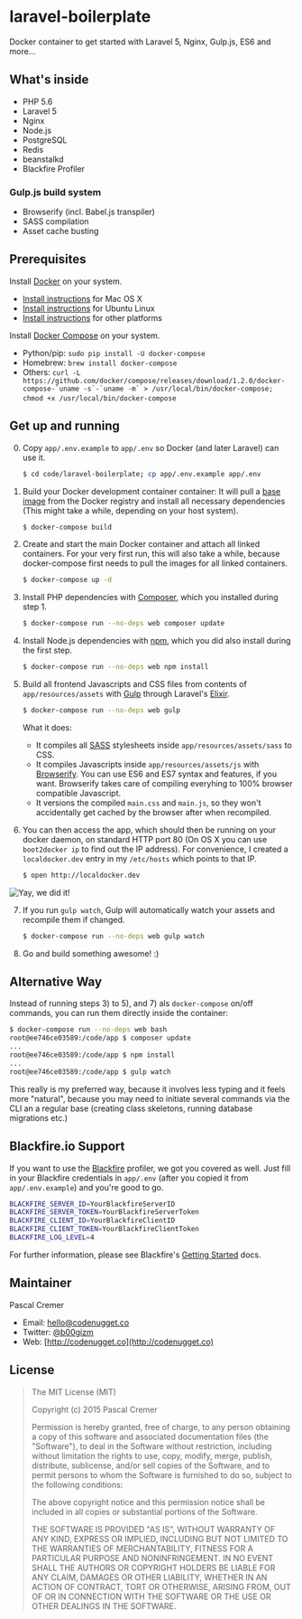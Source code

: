 # laravel-boilerplate
Docker container to get started with Laravel 5, Nginx, Gulp.js, ES6 and more...

## What's inside

* PHP 5.6
* Laravel 5
* Nginx
* Node.js
* PostgreSQL
* Redis
* beanstalkd
* Blackfire Profiler

### Gulp.js build system

* Browserify (incl. Babel.js transpiler)
* SASS compilation
* Asset cache busting

## Prerequisites

Install [Docker](https://www.docker.com/) on your system.

* [Install instructions](https://docs.docker.com/installation/mac/) for Mac OS X
* [Install instructions](https://docs.docker.com/installation/ubuntulinux/) for Ubuntu Linux
* [Install instructions](https://docs.docker.com/installation/) for other platforms

Install [Docker Compose](http://docs.docker.com/compose/) on your system.

* Python/pip: `sudo pip install -U docker-compose`
* Homebrew: `brew install docker-compose`
* Others: ``curl -L https://github.com/docker/compose/releases/download/1.2.0/docker-compose-`uname -s`-`uname -m` > /usr/local/bin/docker-compose; chmod +x /usr/local/bin/docker-compose`` 

## Get up and running

0. Copy `app/.env.example` to `app/.env` so Docker (and later Laravel) can use it.

    ```bash
    $ cd code/laravel-boilerplate; cp app/.env.example app/.env
    ```

1. Build your Docker development container container: It will pull a [base image](https://registry.hub.docker.com/_/ubuntu/) from the Docker registry and install all necessary dependencies (This might take a while, depending on your host system).

    ```bash
    $ docker-compose build
    ```

2. Create and start the main Docker container and attach all linked containers. For your very first run, this will also take a while, because docker-compose first needs to pull the images for all linked containers.

    ```bash
    $ docker-compose up -d
    ```

3. Install PHP dependencies with [Composer](https://getcomposer.org), which you installed during step 1.

    ```bash
    $ docker-compose run --no-deps web composer update
    ```

4. Install Node.js dependencies with [npm](https://www.npmjs.com), which you did also install during the first step.

    ```bash
    $ docker-compose run --no-deps web npm install
    ```

5. Build all frontend Javascripts and CSS files from contents of `app/resources/assets` with [Gulp](http://gulpjs.com) through Laravel's [Elixir](http://laravel.com/docs/5.0/elixir).

    ```bash
    $ docker-compose run --no-deps web gulp
    ```

    What it does:

    * It compiles all [SASS](http://sass-lang.com) stylesheets inside `app/resources/assets/sass` to CSS.
    * It compiles Javascripts inside `app/resources/assets/js` with [Browserify](http://browserify.org). You can use ES6 and ES7 syntax and features, if you want. Browserify takes care of compiling everyhing to 100% browser compatible Javascript.
    * It versions the compiled `main.css` and `main.js`, so they won't accidentally get cached by the browser after when recompiled.

6. You can then access the app, which should then be running on your docker daemon, on standard HTTP port 80 (On OS X you can use `boot2docker ip` to find out the IP address). For convenience, I created a `localdocker.dev` entry in my `/etc/hosts` which points to that IP.

    ```bash
    $ open http://localdocker.dev
    ```

![Yay, we did it!](http://i.imgur.com/LAciHl7.png)

7. If you run `gulp watch`, Gulp will automatically watch your assets and recompile them if changed.

    ```bash
    $ docker-compose run --no-deps web gulp watch
    ```

8. Go and build something awesome! :)

## Alternative Way

Instead of running steps 3) to 5), and 7) als `docker-compose` on/off commands, you can run them directly inside the container:

```bash
$ docker-compose run --no-deps web bash
root@ee746ce03589:/code/app $ composer update
...
root@ee746ce03589:/code/app $ npm install
...
root@ee746ce03589:/code/app $ gulp watch
```

This really is my preferred way, because it involves less typing and it feels more "natural", because you may need to initiate several commands via the CLI an a regular base (creating class skeletons, running database migrations etc.)

## Blackfire.io Support

If you want to use the [Blackfire](https://blackfire.io) profiler, we got you covered as well. Just fill in your Blackfire credentials in `app/.env` (after you copied it from `app/.env.example`) and you're good to go.

```bash
BLACKFIRE_SERVER_ID=YourBlackfireServerID
BLACKFIRE_SERVER_TOKEN=YourBlackfireServerToken
BLACKFIRE_CLIENT_ID=YourBlackfireClientID
BLACKFIRE_CLIENT_TOKEN=YourBlackfireClientToken
BLACKFIRE_LOG_LEVEL=4
```

For further information, please see Blackfire's [Getting Started](https://blackfire.io/getting-started) docs.

## Maintainer

Pascal Cremer

* Email: <hello@codenugget.co>
* Twitter: [@b00gizm](https://twitter.com/b00gizm)
* Web: [http://codenugget.co](http://codenugget.co)

## License

> The MIT License (MIT)
>
> Copyright (c) 2015 Pascal Cremer
>
>Permission is hereby granted, free of charge, to any person obtaining a copy
>of this software and associated documentation files (the "Software"), to deal
>in the Software without restriction, including without limitation the rights
>to use, copy, modify, merge, publish, distribute, sublicense, and/or sell
>copies of the Software, and to permit persons to whom the Software is
>furnished to do so, subject to the following conditions:
>
>The above copyright notice and this permission notice shall be included in all
>copies or substantial portions of the Software.
>
>THE SOFTWARE IS PROVIDED "AS IS", WITHOUT WARRANTY OF ANY KIND, EXPRESS OR
>IMPLIED, INCLUDING BUT NOT LIMITED TO THE WARRANTIES OF MERCHANTABILITY,
>FITNESS FOR A PARTICULAR PURPOSE AND NONINFRINGEMENT. IN NO EVENT SHALL THE
>AUTHORS OR COPYRIGHT HOLDERS BE LIABLE FOR ANY CLAIM, DAMAGES OR OTHER
>LIABILITY, WHETHER IN AN ACTION OF CONTRACT, TORT OR OTHERWISE, ARISING FROM,
>OUT OF OR IN CONNECTION WITH THE SOFTWARE OR THE USE OR OTHER DEALINGS IN THE
>SOFTWARE.
